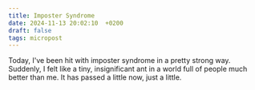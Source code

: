 ```yaml
---
title: Imposter Syndrome
date: 2024-11-13 20:02:10  +0200
draft: false
tags: micropost
---
```


Today, I've been hit with imposter syndrome in a pretty strong way. Suddenly, I felt like a tiny, insignificant ant in a world full of people much better than me. It has passed a little now, just a little.